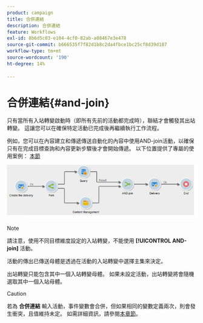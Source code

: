 ```yaml
---
product: campaign
title: 合併連結
description: 合併連結
feature: Workflows
exl-id: 8b6d5c03-e104-4cf0-82ab-a08467e3e478
source-git-commit: b666535f7f82d1b8c2da4fbce1bc25cf8d39d187
workflow-type: tm+mt
source-wordcount: '190'
ht-degree: 14%

---
```


# 合併連結{#and-join}



只有當所有入站轉變啟動時（即所有先前的活動都完成時），聯結才會觸發其出站轉變。 這讓您可以在確保特定活動已完成後再繼續執行工作流程。

例如，您可以在內容建立和傳遞傳送自動化的內容中使用AND-join活動，以確保只有在完成目標查詢和內容更新步驟後才會開始傳遞。 以下位置提供了專屬的使用案例： [本節](../../delivery/using/automating-via-workflows.md#creating-the-delivery-and-its-content)

![](assets/and-join-usage.png)

>[!NOTE]
>
>請注意，使用不同目標維度設定的入站轉變，不能使用 **[!UICONTROL AND-join]** 活動。

活動的傳出已傳送母體是透過在活動的入站轉變中選擇主集來決定。

出站轉變只能包含其中一個入站轉變母體。 如果未設定活動，出站轉變將會隨機選取其中一個入站母體。

>[!CAUTION]
>
>若為 **合併連結** 輸入活動，事件變數會合併，但如果相同的變數定義兩次，則會發生衝突，且值維持未定。 如需詳細資訊，請參閱[本章節](javascript-scripts-and-templates.md#event-variables)。
